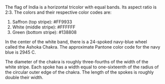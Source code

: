 The flag of India is a horizontal tricolor with equal bands. Its aspect ratio is 2:3. The colors and their respective color codes are:

1. Saffron (top stripe): #FF9933
2. White (middle stripe): #FFFFFF
3. Green (bottom stripe): #138808

In the center of the white band, there is a 24-spoked navy-blue wheel called the Ashoka Chakra. The approximate Pantone color code for the navy blue is 2945 C.

The diameter of the chakra is roughly three-fourths of the width of the white stripe. Each spoke has a width equal to one-sixteenth of the radius of the circular outer edge of the chakra. The length of the spokes is roughly double their width.
